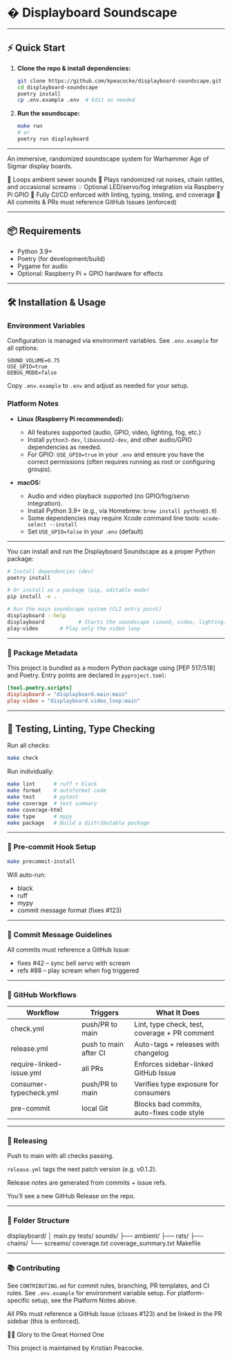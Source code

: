 # �️ Displayboard Soundscape

---

## ⚡ Quick Start

1. **Clone the repo & install dependencies:**

   ```zsh
   git clone https://github.com/kpeacocke/displayboard-soundscape.git
   cd displayboard-soundscape
   poetry install
   cp .env.example .env  # Edit as needed
   ```

2. **Run the soundscape:**

   ```zsh
   make run
   # or
   poetry run displayboard
   ```

---

An immersive, randomized soundscape system for Warhammer Age of Sigmar display boards.

🎵 Loops ambient sewer sounds
🐁 Plays randomized rat noises, chain rattles, and occasional screams
💡 Optional LED/servo/fog integration via Raspberry Pi GPIO
🔬 Fully CI/CD enforced with linting, typing, testing, and coverage
🧠 All commits & PRs must reference GitHub Issues (enforced)

---

## 📦 Requirements

- Python 3.9+
- Poetry (for development/build)
- Pygame for audio
- Optional: Raspberry Pi + GPIO hardware for effects

---

## 🛠️ Installation & Usage

### Environment Variables

Configuration is managed via environment variables. See `.env.example` for all options:

```env
SOUND_VOLUME=0.75
USE_GPIO=true
DEBUG_MODE=false
```

Copy `.env.example` to `.env` and adjust as needed for your setup.

### Platform Notes

- **Linux (Raspberry Pi recommended):**
  - All features supported (audio, GPIO, video, lighting, fog, etc.)
  - Install `python3-dev`, `libasound2-dev`, and other audio/GPIO dependencies as needed.
  - For GPIO: `USE_GPIO=true` in your `.env` and ensure you have the correct permissions (often requires running as root or configuring groups).

- **macOS:**
  - Audio and video playback supported (no GPIO/fog/servo integration).
  - Install Python 3.9+ (e.g., via Homebrew: `brew install python@3.9`)
  - Some dependencies may require Xcode command line tools: `xcode-select --install`
  - Set `USE_GPIO=false` in your `.env` (default)

---

You can install and run the Displayboard Soundscape as a proper Python package:

```bash
# Install dependencies (dev)
poetry install

# Or install as a package (pip, editable mode)
pip install -e .

# Run the main soundscape system (CLI entry point)
displayboard --help
displayboard           # Starts the soundscape (sound, video, lighting)
play-video       # Play only the video loop
```

---

### 📝 Package Metadata

This project is bundled as a modern Python package using [PEP 517/518] and Poetry. Entry points are declared in `pyproject.toml`:

```toml
[tool.poetry.scripts]
displayboard = "displayboard.main:main"
play-video = "displayboard.video_loop:main"
```

---

## 🧪 Testing, Linting, Type Checking

Run all checks:

```bash
make check
```

Run individually:

```bash
make lint      # ruff + black
make format    # autoformat code
make test      # pytest
make coverage  # text summary
make coverage-html
make type      # mypy
make package   # Build a distributable package
```

---

### 🧼 Pre-commit Hook Setup

```bash
make precommit-install
```

Will auto-run:

- black
- ruff
- mypy
- commit message format (fixes #123)

---

### 🧾 Commit Message Guidelines

All commits must reference a GitHub Issue:

- fixes #42 – sync bell servo with scream
- refs #88 – play scream when fog triggered

---

### 🔁 GitHub Workflows

| Workflow                | Triggers           | What It Does                                 |
|-------------------------|--------------------|----------------------------------------------|
| check.yml               | push/PR to main    | Lint, type check, test, coverage + PR comment|
| release.yml             | push to main after CI | Auto-tags + releases with changelog      |
| require-linked-issue.yml| all PRs            | Enforces sidebar-linked GitHub Issue         |
| consumer-typecheck.yml  | push/PR to main    | Verifies type exposure for consumers         |
| pre-commit              | local Git          | Blocks bad commits, auto-fixes code style    |

---

### 🚀 Releasing

Push to main with all checks passing.

`release.yml` tags the next patch version (e.g. v0.1.2).

Release notes are generated from commits + issue refs.

You’ll see a new GitHub Release on the repo.

---

### 🧱 Folder Structure

displayboard/
│   main.py
tests/
sounds/
├── ambient/
├── rats/
├── chains/
└── screams/
coverage.txt
coverage_summary.txt
Makefile

---

### 📚 Contributing

See `CONTRIBUTING.md` for commit rules, branching, PR templates, and CI rules.
See `.env.example` for environment variable setup.
For platform-specific setup, see the Platform Notes above.

All PRs must reference a GitHub Issue (closes #123) and be linked in the PR sidebar (this is enforced).

🧙‍♂️ Glory to the Great Horned One

This project is maintained by Kristian Peacocke.
